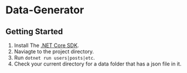 # Data-Generator

## Getting Started

1. Install The [.NET Core SDK](https://dotnet.microsoft.com/download).
2. Naviagte to the project directory.
3. Run `dotnet run users|posts|etc`.
4. Check your current directory for a data folder that has a json file in it.